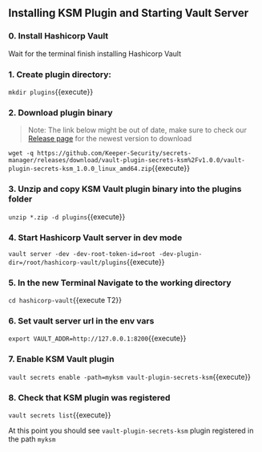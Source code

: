 ## Installing KSM Plugin and Starting Vault Server

### 0. Install Hashicorp Vault

Wait for the terminal finish installing Hashicorp Vault

### 1. Create plugin directory:

`mkdir plugins`{{execute}}

### 2. Download plugin binary

> Note: The link below might be out of date, make sure to check our [Release page](https://github.com/Keeper-Security/secrets-manager/releases/latest) for the newest version to download

`wget -q https://github.com/Keeper-Security/secrets-manager/releases/download/vault-plugin-secrets-ksm%2Fv1.0.0/vault-plugin-secrets-ksm_1.0.0_linux_amd64.zip`{{execute}}

### 3. Unzip and copy KSM Vault plugin binary into the plugins folder

`unzip *.zip -d plugins`{{execute}}

### 4. Start Hashicorp Vault server in dev mode

`vault server -dev -dev-root-token-id=root -dev-plugin-dir=/root/hashicorp-vault/plugins`{{execute}}

### 5. In the new Terminal Navigate to the working directory

`cd hashicorp-vault`{{execute T2}}

### 6. Set vault server url in the env vars

`export VAULT_ADDR=http://127.0.0.1:8200`{{execute}}

### 7. Enable KSM Vault plugin

`vault secrets enable -path=myksm vault-plugin-secrets-ksm`{{execute}}

### 8. Check that KSM plugin was registered

`vault secrets list`{{execute}}

At this point you should see `vault-plugin-secrets-ksm` plugin registered in the path `myksm`
